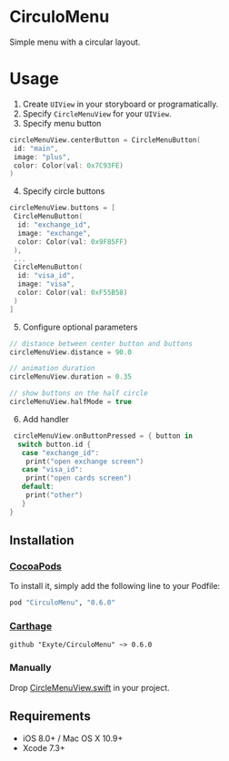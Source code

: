 # CirculoMenu
Simple menu with a circular layout.

# Usage
1. Create `UIView` in your storyboard or programatically.
2. Specify `CircleMenuView` for your `UIView`.
3. Specify menu button
```swift
circleMenuView.centerButton = CircleMenuButton(
 id: "main",
 image: "plus",
 color: Color(val: 0x7C93FE)
)
```
4. Specify circle buttons
```swift
circleMenuView.buttons = [
 CircleMenuButton(
  id: "exchange_id",
  image: "exchange",
  color: Color(val: 0x9F85FF)
 ),
 ...
 CircleMenuButton(
  id: "visa_id",
  image: "visa",
  color: Color(val: 0xF55B58)
 )
]
```
5. Configure optional parameters
```swift
// distance between center button and buttons
circleMenuView.distance = 90.0

// animation duration
circleMenuView.duration = 0.35

// show buttons on the half circle
circleMenuView.halfMode = true
```
6. Add handler
```swift
 circleMenuView.onButtonPressed = { button in
  switch button.id {
   case "exchange_id":
    print("open exchange screen")
   case "visa_id":
    print("open cards screen")
   default:
    print("other")
   }
}
```

## Installation

### [CocoaPods](http://cocoapods.org)

To install it, simply add the following line to your Podfile:
```ruby
pod "CirculoMenu", "0.6.0"
```

### [Carthage](http://github.com/Carthage/Carthage)

```ogdl
github "Exyte/CirculoMenu" ~> 0.6.0
```

### Manually

Drop [CircleMenuView.swift](https://github.com/exyte/CirculoMenu/blob/master/Circulo/CircleMenuView.swift) in your project.

## Requirements

* iOS 8.0+ / Mac OS X 10.9+
* Xcode 7.3+
